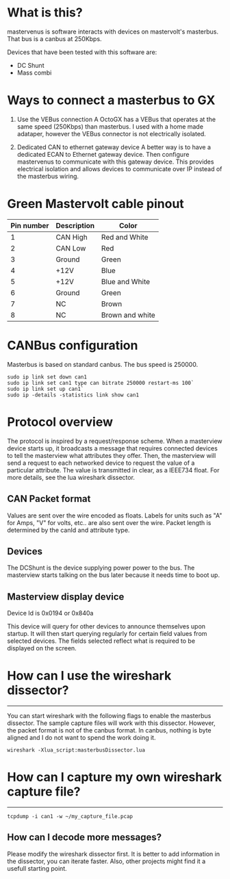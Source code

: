 # What is this?

mastervenus is software interacts with devices on mastervolt's masterbus. That bus is a canbus at 250Kbps. 

Devices that have been tested with this software are:
- DC Shunt
- Mass combi


# Ways to connect a masterbus to GX

1. Use the VEBus connection
A OctoGX has a VEBus that operates at the same speed (250Kbps) than masterbus. I used  with a home made adataper, however the VEBus connector is not electrically isolated. 

2. Dedicated CAN to ethernet gateway device
A better way is to have a dedicated ECAN to Ethernet gateway device. Then configure mastervenus to communicate with this gateway device. This provides electrical isolation and allows devices to communicate over IP instead of the masterbus wiring.

# Green Mastervolt cable pinout


| Pin number | Description | Color          |
|------------|-------------|----------------|
| 1          | CAN High    | Red and White  |
| 2          | CAN Low     | Red            |
| 3          | Ground      | Green          |
| 4          | +12V        | Blue           |
| 5          | +12V        | Blue and White |
| 6          | Ground      | Green          |
| 7          | NC          | Brown          |
| 8          | NC          | Brown and white|


# CANBus configuration

Masterbus is based on standard canbus. The bus speed is 250000. 

```
sudo ip link set down can1
sudo ip link set can1 type can bitrate 250000 restart-ms 100`
sudo ip link set up can1`
sudo ip -details -statistics link show can1
```


# Protocol overview 

The protocol is inspired by a request/response scheme. When a masterview device starts up, it broadcasts a message that requires connected devices to tell the masterview what attributes they offer. Then, the masterview will send a request to each networked device to request the value of a particular attribute. The value is transmitted in clear, as a IEEE734 float. For more details, see the lua wireshark dissector.


## CAN Packet format

Values are sent over the wire encoded as floats. Labels for units such as "A" for Amps, "V" for volts, etc.. are also sent over the wire. Packet length is determined by the canId and attribute type. 

## Devices

The DCShunt is the device supplying power power to the bus. The masterview starts talking on the bus later because it needs time to boot up.


## Masterview display device
Device Id is 0x0194 or 0x840a

This device will query for other devices to announce themselves upon startup. It will then start querying regularly for certain field values from selected devices. The fields selected reflect what is required to be displayed on the screen.

# How can I use the wireshark dissector?
----
You can start wireshark with the following flags to enable the masterbus dissector. The sample capture files will work with this dissector. However, the packet format is not of the canbus format. In canbus, nothing is byte aligned and I do not want to spend the work doing it.

`wireshark -Xlua_script:masterbusDissector.lua`

# How can I capture my own wireshark capture file?
---
`tcpdump -i can1 -w ~/my_capture_file.pcap`

How can I decode more messages?
---
Please modify the wireshark dissector first. It is better to add information in the dissector, you can iterate faster. Also, other projects might find it a usefull starting point.
